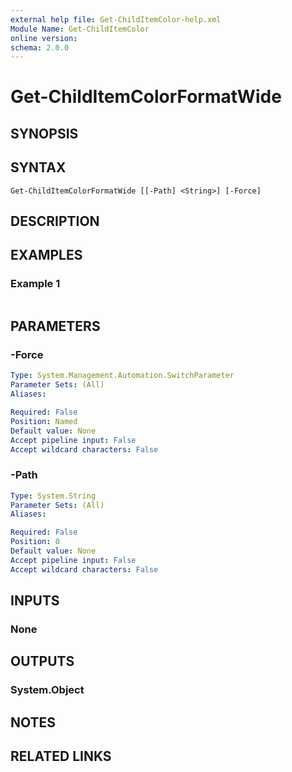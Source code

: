 ```yaml
---
external help file: Get-ChildItemColor-help.xml
Module Name: Get-ChildItemColor
online version:
schema: 2.0.0
---
```


# Get-ChildItemColorFormatWide

## SYNOPSIS


## SYNTAX

```
Get-ChildItemColorFormatWide [[-Path] <String>] [-Force]
```

## DESCRIPTION


## EXAMPLES

### Example 1
```powershell

```



## PARAMETERS

### -Force


```yaml
Type: System.Management.Automation.SwitchParameter
Parameter Sets: (All)
Aliases:

Required: False
Position: Named
Default value: None
Accept pipeline input: False
Accept wildcard characters: False
```

### -Path


```yaml
Type: System.String
Parameter Sets: (All)
Aliases:

Required: False
Position: 0
Default value: None
Accept pipeline input: False
Accept wildcard characters: False
```

## INPUTS

### None

## OUTPUTS

### System.Object
## NOTES

## RELATED LINKS
